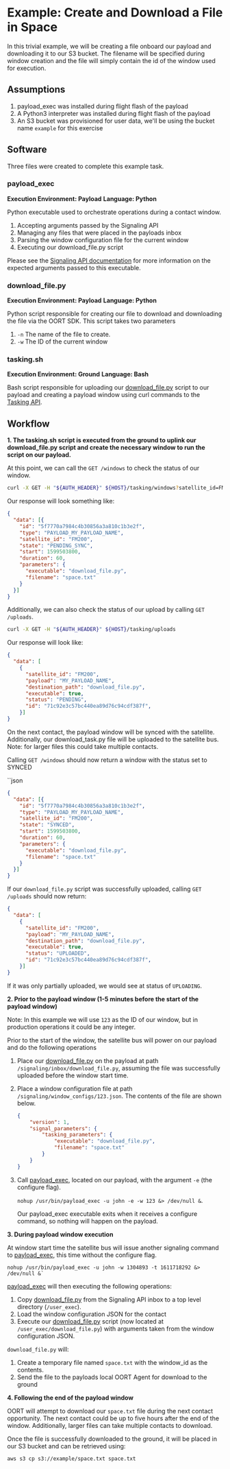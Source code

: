 # Example: Create and Download a File in Space

In this trivial example, we will be creating a file onboard our payload and downloading it to our S3 bucket.
The filename will be specified during window creation and the file will simply contain the id of the window used for
execution.


## Assumptions

1. payload_exec was installed during flight flash of the payload
1. A Python3 interpreter was installed during flight flash of the payload
1. An S3 bucket was provisioned for user data, we'll be using the bucket name `example` for this exercise

## Software

Three files were created to complete this example task.

### payload_exec

**Execution Environment: Payload**
**Language: Python**

Python executable used to orchestrate operations during a contact window.

1. Accepting arguments passed by the Signaling API
1. Managing any files that were placed in the payloads inbox
1. Parsing the window configuration file for the current window
1. Executing our download_file.py script

Please see the [Signaling API documentation](https://developers.spire.com/payload-signaling-api-docs/index.html) 
for more information on the expected arguments passed to this executable.

### download_file.py

**Execution Environment: Payload**
**Language: Python**

Python script responsible for creating our file to download and downloading the file via the OORT SDK.
This script takes two parameters

1. `-n` The name of the file to create.
1. `-w` The ID of the current window


### tasking.sh

**Execution Environment: Ground**
**Language: Bash**

Bash script responsible for uploading our [download_file.py](./download_file.py) script to our payload and creating a payload 
window using curl commands to the [Tasking API](https://developers.spire.com/tasking-api-docs/index.html).

## Workflow

**1. The tasking.sh script is executed from the ground to uplink our download_file.py script and create the necessary 
window to run the script on our payload.**

At this point, we can call the `GET /windows` to check the status of our window.

```bash
curl -X GET -H "${AUTH_HEADER}" ${HOST}/tasking/windows?satellite_id=FM200
```

Our response will look something like:

```json
{
  "data": [{
    "id": "5f7770a7984c4b30856a3a810c1b3e2f",
    "type": "PAYLOAD_MY_PAYLOAD_NAME",
    "satellite_id": "FM200",
    "state": "PENDING_SYNC",
    "start": 1599503800,
    "duration": 60,
    "parameters": {
      "executable": "download_file.py",
      "filename": "space.txt"
    }
  }]
}
```

Additionally, we can also check the status of our upload by calling `GET /uploads`.

```bash
curl -X GET -H "${AUTH_HEADER}" ${HOST}/tasking/uploads
```

Our response will look like:

```json
{
  "data": [
    {
      "satellite_id": "FM200",
      "payload": "MY_PAYLOAD_NAME",
      "destination_path": "download_file.py",
      "executable": true,
      "status": "PENDING",
      "id": "71c92e3c57bc440ea89d76c94cdf387f",
    }]
}
```

On the next contact, the payload window will be synced with the satellite.  Additionally, our 
download_task.py file will be uploaded to the satellite bus.  Note: for larger files this could take multiple contacts.

Calling `GET /windows` should now return a window with the status set to SYNCED

``json
```json
{
  "data": [{
    "id": "5f7770a7984c4b30856a3a810c1b3e2f",
    "type": "PAYLOAD_MY_PAYLOAD_NAME",
    "satellite_id": "FM200",
    "state": "SYNCED",
    "start": 1599503800,
    "duration": 60,
    "parameters": {
      "executable": "download_file.py",
      "filename": "space.txt"
    }
  }]
}
```

If our `download_file.py` script was successfully uploaded, calling `GET /uploads` should now return:

```json
{
  "data": [
    {
      "satellite_id": "FM200",
      "payload": "MY_PAYLOAD_NAME",
      "destination_path": "download_file.py",
      "executable": true,
      "status": "UPLOADED",
      "id": "71c92e3c57bc440ea89d76c94cdf387f",
    }]
}
```

If it was only partially uploaded, we would see at status of `UPLOADING`.

**2. Prior to the payload window (1-5 minutes before the start of the payload window)**

Note: In this example we will use `123` as the ID of our window, but in production operations it could be any integer.

Prior to the start of the window, the satellite bus will power on our payload and do the following operations

1. Place our [download_file.py](./download_file.py) on the payload at path `/signaling/inbox/download_file.py`, assuming the file
was successfully uploaded before the window start time.

1. Place a window configuration file at path `/signaling/window_configs/123.json`.  The contents of the file are shown below.

    ```json
    {
        "version": 1,
        "signal_parameters": {
            "tasking_parameters": {
                "executable": "download_file.py",
                "filename": "space.txt"
            }
        }
    }
    ```

1. Call [payload_exec](./payload_exec), located on our payload, with the argument `-e` (the configure flag). 

   `nohup /usr/bin/payload_exec -u john -e -w 123 &> /dev/null &`.

   Our payload_exec executable exits when it receives a configure command, so nothing will happen on the payload.

**3. During payload window execution**

At window start time the satellite bus will issue another signaling command to [payload_exec](./payload_exec), 
this time without the configure flag.

```
nohup /usr/bin/payload_exec -u john -w 1304893 -t 1611718292 &> /dev/null &`
```

[payload_exec](./payload_exec) will then executing the following operations:

1. Copy [download_file.py](./download_file.py) from the Signaling API inbox to a top level directory (`/user_exec`).
1. Load the window configuration JSON for the contact
1. Execute our [download_file.py](./download_file.py) script (now located at `/user_exec/download_file.py`) 
with arguments taken from the window configuration JSON.

`download_file.py` will:

1. Create a temporary file named `space.txt` with the window_id as the contents.
1. Send the file to the payloads local OORT Agent for download to the ground

**4. Following the end of the payload window**

OORT will attempt to download our `space.txt` file during the next contact opportunity.  The next contact could be up to five hours
after the end of the window.  Additionally, larger files can take multiple contacts to download.

Once the file is successfully downloaded to the ground, it will be placed in our S3 bucket and can be retrieved using:

`aws s3 cp s3://example/space.txt space.txt`
